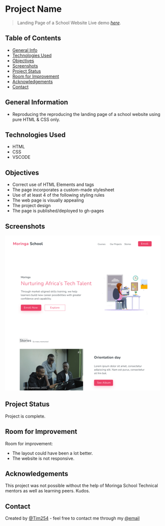 # Project Name
> Landing Page of a School Website
> Live demo [_here_](https://tim254.github.io/MSIP-01/). 

## Table of Contents
* [General Info](#general-information)
* [Technologies Used](#technologies-used)
* [Objectives](#objectives)
* [Screenshots](#screenshots)
* [Project Status](#project-status)
* [Room for Improvement](#room-for-improvement)
* [Acknowledgements](#acknowledgements)
* [Contact](#contact)



## General Information
- Reproducing the reproducing the landing page of a school website using pure HTML & CSS only.


## Technologies Used
- HTML
- CSS
- VSCODE


## Objectives

- Correct use of HTML Elements and tags 
- The page incorporates a custom-made stylesheet 
- Use of at least 4 of the following styling rules
- The web page is visually appealing
- The project design
- The page is published/deployed to gh-pages


## Screenshots
![Example screenshot](./assets/images/Snippet.png)





## Project Status
Project is complete.


## Room for Improvement

Room for improvement:
- The layout could have been a lot better.
- The website is not responsive.



## Acknowledgements
This project was not possible without the help of Moringa School Technical mentors as well as learning peers. Kudos.


## Contact
Created by [@Tim254](https://github.com/Tim254) - feel free to contact me through my [@email](tim.mailu@gmail.com)


